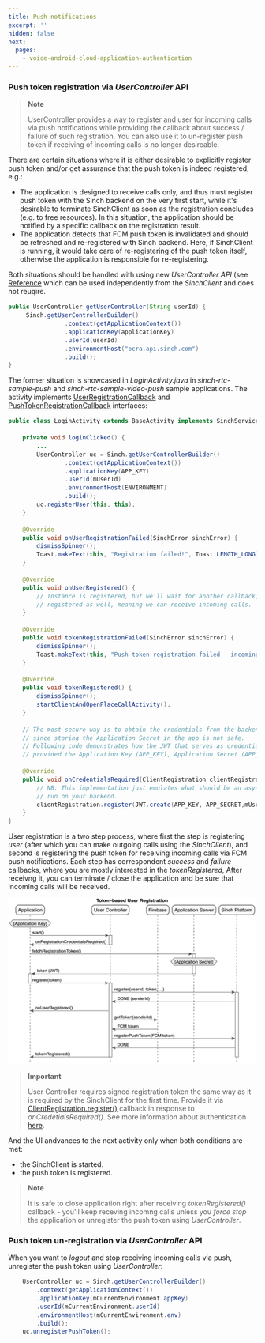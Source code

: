 ```yaml
---
title: Push notifications
excerpt: ''
hidden: false
next:
  pages:
    - voice-android-cloud-application-authentication
---
```


### Push token registration via _UserController_ API

> **Note**
>
> UserController provides a way to register and user for incoming calls via push notifications while providing the callback about success / failure of such registration. You can also use it to un-register push token if receiving of incoming calls is no longer desireable.

There are certain situations where it is either desirable to explicitly register push token and/or get assurance that the push token is indeed registered, e.g.:

- The application is designed to receive calls only, and thus must register push token with the Sinch backend on the very first start, while it's desirable to terminate SinchClient as soon as the registration concludes (e.g. to free resources). In this situation, the application should be notified by a specific callback on the registration result.
- The application detects that FCM push token is invalidated and should be refreshed and re-registered with Sinch backend. Here, if SinchClient is running, it would take care of re-registering of the push token itself, otherwise the application is responsible for re-registering.

Both situations should be handled with using new _UserController API_ (see [Reference](reference\com\sinch\android\rtc\UserController.html) which can be used independently from the _SinchClient_ and does not reuqire.

```java
public UserController getUserController(String userId) {
     Sinch.getUserControllerBuilder()
                .context(getApplicationContext())
                .applicationKey(applicationKey)
                .userId(userId)
                .environmentHost("ocra.api.sinch.com")
                .build();
}
```

The former situation is showcased in _LoginActivity.java_ in _sinch-rtc-sample-push_ and _sinch-rtc-sample-video-push_ sample applications. The activity implements [UserRegistrationCallback](reference\com\sinch\android\rtc\UserRegistrationCallback.html) and [PushTokenRegistrationCallback](reference\com\sinch\android\rtc\PushTokenRegistrationCallback.html) interfaces:

```java
public class LoginActivity extends BaseActivity implements SinchService.StartFailedListener, PushTokenRegistrationCallback, UserRegistrationCallback {

    private void loginClicked() {
        ...
        UserController uc = Sinch.getUserControllerBuilder()
                .context(getApplicationContext())
                .applicationKey(APP_KEY)
                .userId(mUserId)
                .environmentHost(ENVIRONMENT)
                .build();
        uc.registerUser(this, this);
    }

    @Override
    public void onUserRegistrationFailed(SinchError sinchError) {
        dismissSpinner();
        Toast.makeText(this, "Registration failed!", Toast.LENGTH_LONG).show();
    }

    @Override
    public void onUserRegistered() {
        // Instance is registered, but we'll wait for another callback, assuring that the push token is
        // registered as well, meaning we can receive incoming calls.
    }

    @Override
    public void tokenRegistrationFailed(SinchError sinchError) {
        dismissSpinner();
        Toast.makeText(this, "Push token registration failed - incoming calls can't be received!", Toast.LENGTH_LONG).show();
    }

    @Override
    public void tokenRegistered() {
        dismissSpinner();
        startClientAndOpenPlaceCallActivity();
    }

    // The most secure way is to obtain the credentials from the backend,
    // since storing the Application Secret in the app is not safe.
    // Following code demonstrates how the JWT that serves as credential should be created,
    // provided the Application Key (APP_KEY), Application Secret (APP_SECRET) and User ID.

    @Override
    public void onCredentialsRequired(ClientRegistration clientRegistration) {
        // NB: This implementation just emulates what should be an async procedure, with JWT.create() being
        // run on your backend.
        clientRegistration.register(JWT.create(APP_KEY, APP_SECRET,mUserId));
    }
}
```

User registration is a two step process, where first the step is registering _user_ (after which you can make outgoing calls using the _SinchClient_), and second is registering the push token for receiving incoming calls via FCM push notifications. Each step has correspondent _success_ and _failure_ callbacks, where you are mostly interested in the _tokenRegistered_, After receivng it, you can terminate / close the application and be sure that incoming calls will be received.

![Token-based User Registration](images\20200221-user_and_push_registration.png)

> **Important**
>
> User Controller requires signed registration token the same way as it is required by the SinchClient for the first time. Provide it via [ClientRegistration.register()](reference\com\sinch\android\rtc\ClientRegistration.html) callback in response to _onCredetialsRequired()_.
> See more information about authentication [here](doc:voice-android-cloud-application-authentication).

And the UI andvances to the next activity only when both conditions are met:

- the SinchClient is started.
- the push token is registered.

> **Note**
>
> It is safe to close application right after receiving _tokenRegistered()_ callback - you'll keep receving incomng calls unless you _force stop_ the application or unregister the push token using _UserController_.

### Push token un-registration via _UserController_ API

When you want to _logout_ and stop receiving incoming calls via push, unregister the push token using _UserController_:

```java
    UserController uc = Sinch.getUserControllerBuilder()
        .context(getApplicationContext())
        .applicationKey(mCurrentEnvironment.appKey)
        .userId(mCurrentEnvironment.userId)
        .environmentHost(mCurrentEnvironment.env)
        .build();
    uc.unregisterPushToken();
```
